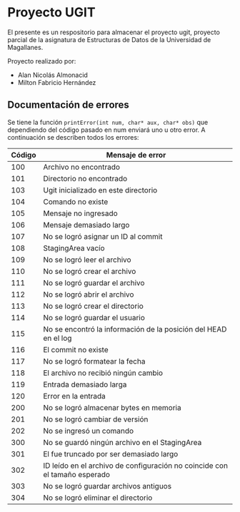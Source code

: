 # Proyecto UGIT
El presente es un respositorio para almacenar el proyecto ugit, proyecto parcial de la asignatura de Estructuras de Datos de la Universidad de Magallanes.

Proyecto realizado por:
- Alan Nicolás Almonacid
- Milton Fabricio Hernández

## Documentación de errores
Se tiene la función `printError(int num, char* aux, char* obs)` que dependiendo del código pasado en num enviará uno u otro error. A continuación se describen todos los errores:

| Código | Mensaje de error                                                           |
| ------ | -------------------------------------------------------------------------- |
| 100    | Archivo <aux> no encontrado                                                |
| 101    | Directorio <aux> no encontrado                                             |
| 103    | Ugit inicializado en este directorio                                       |
| 104    | Comando <aux> no existe                                                    |
| 105    | Mensaje no ingresado                                                       |
| 106    | Mensaje demasiado largo                                                    |
| 107    | No se logró asignar un ID al commit                                        |
| 108    | StagingArea vacío                                                          |
| 109    | No se logró leer el archivo <aux>                                          |
| 110    | No se logró crear el archivo <aux>                                         |
| 111    | No se logró guardar el archivo <aux>                                       |
| 112    | No se logró abrir el archivo <aux>                                         |
| 113    | No se logró crear el directorio <aux>                                      |
| 114    | No se logró guardar el usuario                                             |
| 115    | No se encontró la información de la posición del HEAD en el log            |
| 116    | El commit <aux> no existe                                                  |
| 117    | No se logró formatear la fecha                                             |
| 118    | El archivo <aux> no recibió ningún cambio                                  |
| 119    | Entrada demasiado larga                                                    |
| 120    | Error en la entrada                                                        |
| 200    | No se logró almacenar <aux> bytes en memoria                               |
| 201    | No se logró cambiar de versión                                             |
| 202    | No se ingresó un comando                                                   |
| 300    | No se guardó ningún archivo en el StagingArea                              |
| 301    | El <aux> fue truncado por ser demasiado largo                              |
| 302    | ID leído en el archivo de configuración no coincide con el tamaño esperado |
| 303    | No se logró guardar archivos antiguos                                      |
| 304    | No se logró eliminar el directorio <aux>                                   |
